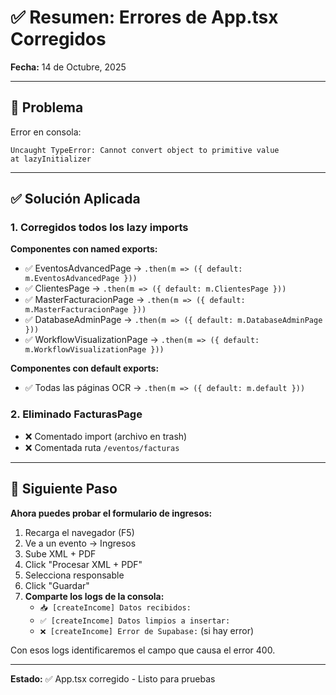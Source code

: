 # ✅ Resumen: Errores de App.tsx Corregidos

**Fecha:** 14 de Octubre, 2025

---

## 🎯 Problema

Error en consola:
```
Uncaught TypeError: Cannot convert object to primitive value
at lazyInitializer
```

---

## ✅ Solución Aplicada

### 1. Corregidos todos los lazy imports

**Componentes con named exports:**
- ✅ EventosAdvancedPage → `.then(m => ({ default: m.EventosAdvancedPage }))`
- ✅ ClientesPage → `.then(m => ({ default: m.ClientesPage }))`
- ✅ MasterFacturacionPage → `.then(m => ({ default: m.MasterFacturacionPage }))`
- ✅ DatabaseAdminPage → `.then(m => ({ default: m.DatabaseAdminPage }))`
- ✅ WorkflowVisualizationPage → `.then(m => ({ default: m.WorkflowVisualizationPage }))`

**Componentes con default exports:**
- ✅ Todas las páginas OCR → `.then(m => ({ default: m.default }))`

### 2. Eliminado FacturasPage

- ❌ Comentado import (archivo en trash)
- ❌ Comentada ruta `/eventos/facturas`

---

## 🚀 Siguiente Paso

**Ahora puedes probar el formulario de ingresos:**

1. Recarga el navegador (F5)
2. Ve a un evento → Ingresos
3. Sube XML + PDF
4. Click "Procesar XML + PDF"
5. Selecciona responsable
6. Click "Guardar"
7. **Comparte los logs de la consola:**
   - `📥 [createIncome] Datos recibidos:`
   - `✅ [createIncome] Datos limpios a insertar:`
   - `❌ [createIncome] Error de Supabase:` (si hay error)

Con esos logs identificaremos el campo que causa el error 400.

---

**Estado:** ✅ App.tsx corregido - Listo para pruebas
